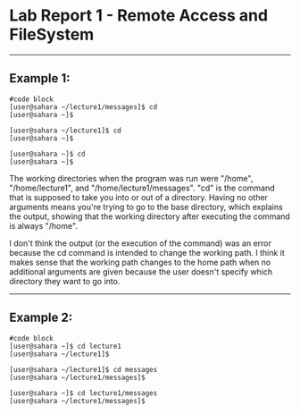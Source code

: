 # Lab Report 1 - Remote Access and FileSystem
---
## Example 1:
```
#code block
[user@sahara ~/lecture1/messages]$ cd
[user@sahara ~]$

[user@sahara ~/lecture1]$ cd
[user@sahara ~]$

[user@sahara ~]$ cd
[user@sahara ~]$ 
```
The working directories when the program was run were "/home", "/home/lecture1", and "/home/lecture1/messages". "cd" is the command that is supposed to take you into or out of a directory.
Having no other arguments means you're trying to go to the base directory, which explains the output, showing that the working directory after executing the command is always "/home".

I don't think the output (or the execution of the command) was an error because the cd command is intended to change the working path. I think it makes sense that the working path changes to the home path when no additional arguments are given
because the user doesn't specify which directory they want to go into.

---

## Example 2:
```
#code block
[user@sahara ~]$ cd lecture1
[user@sahara ~/lecture1]$

[user@sahara ~/lecture1]$ cd messages
[user@sahara ~/lecture1/messages]$

[user@sahara ~]$ cd lecture1/messages
[user@sahara ~/lecture1/messages]$ 
```
